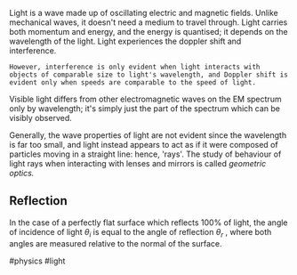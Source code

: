 Light is a wave made up of oscillating electric and magnetic fields. Unlike mechanical waves, it doesn't need a medium to travel through. Light carries both momentum and energy, and the energy is quantised; it depends on the wavelength of the light. Light experiences the doppler shift and interference. 

	However, interference is only evident when light interacts with objects of comparable size to light's wavelength, and Doppler shift is evident only when speeds are comparable to the speed of light. 

Visible light differs from other electromagnetic waves on the EM spectrum only by wavelength; it's simply just the part of the spectrum which can be visibly observed. 

Generally, the wave properties of light are not evident since the wavelength is far too small, and light instead appears to act as if it were composed of particles moving in a straight line: hence, 'rays'. The study of behaviour of light rays when interacting with lenses and mirrors is called *geometric optics.* 

## Reflection

In the case of a perfectly flat surface which reflects 100% of light, the angle of incidence of light $\theta_{i}$ is equal to the angle of reflection $\theta_{r}$ , where both angles are measured relative to the normal of the surface. 

#physics #light
